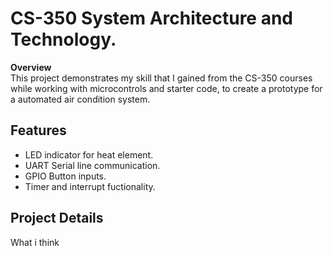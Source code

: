 # CS-350 System Architecture and Technology.
**Overview**</br>This project demonstrates my skill that I gained from the CS-350 courses while working with microcontrols and starter code, to create a prototype for a automated air condition system.</br>
## Features 
* LED indicator for heat element. 
* UART Serial line communication. 
* GPIO Button inputs. 
* Timer and interrupt fuctionality.</br>
## Project Details
What i think 
